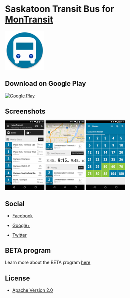 # Saskatoon Transit Bus for [MonTransit](https://github.com/mtransitapps/mtransit-for-android)

<img width="25%" height="25%" src="https://raw.githubusercontent.com/mtransitapps/ca-saskatoon-transit-bus-android/master/pub/hi-res-app-icon.png"/>

## Download on Google Play

[![Google Play](https://developer.android.com/images/brand/en_app_rgb_wo_60.png)](https://play.google.com/store/apps/details?id=org.mtransit.android.ca_saskatoon_transit_bus)

## Screenshots

<img width="25%" height="25%" src="https://raw.githubusercontent.com/mtransitapps/ca-saskatoon-transit-bus-android/master/pub/screenshot-phone-1.png"/>
<img width="25%" height="25%" src="https://raw.githubusercontent.com/mtransitapps/ca-saskatoon-transit-bus-android/master/pub/screenshot-phone-2.png"/>
<img width="25%" height="25%" src="https://raw.githubusercontent.com/mtransitapps/ca-saskatoon-transit-bus-android/master/pub/screenshot-phone-3.png"/>

## Social

* [Facebook](https://www.facebook.com/MonTransit)

* [Google+](http://gplus.to/MonTransit/)

* [Twitter](https://twitter.com/montransit)

## BETA program

Learn more about the BETA program [here](https://github.com/mtransitapps/mtransit-for-android/wiki/BETA)

## License

* [Apache Version 2.0](http://www.apache.org/licenses/LICENSE-2.0.html)
